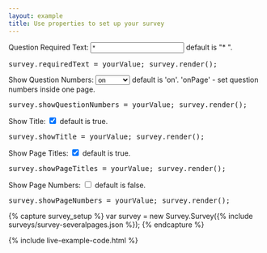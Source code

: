 ```yaml
---
layout: example
title: Use properties to set up your survey
---
```

<p>
Question Required Text: <input type="text" value="* " onChange="survey.requiredText = this.value; survey.render();"/> default is "* ".
<pre class="brush:js">survey.requiredText = yourValue; survey.render();</pre>
</p>
<p>
Show Question Numbers: <select onChange="survey.showQuestionNumbers = this.value; survey.render();">
    <option value="on" selected="true">on</option>
    <option value="onPage">onPage</option>
    <option value="off">off</option>
</select> default is 'on'. 'onPage' - set question numbers inside one page.
<pre class="brush:js">survey.showQuestionNumbers = yourValue; survey.render();</pre>
</p>
<p>
Show Title: <input type="checkbox" checked="true" onChange="survey.showTitle = this.checked; survey.render();"/> default is true.
<pre class="brush:js">survey.showTitle = yourValue; survey.render();</pre>
</p>
Show Page Titles: <input type="checkbox" checked="true" onChange="survey.showPageTitles = this.checked; survey.render();"/> default is true.
<pre class="brush:js">survey.showPageTitles = yourValue; survey.render();</pre>
<p>
Show Page Numbers: <input type="checkbox" onChange="survey.showPageNumbers = this.checked; survey.render();"/> default is false.
<pre class="brush:js">survey.showPageNumbers = yourValue; survey.render();</pre>
</p>
{% capture survey_setup %}
var survey = new Survey.Survey({% include surveys/survey-severalpages.json %});
{% endcapture %}

{% include live-example-code.html %}
